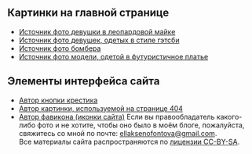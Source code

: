 ## Картинки на главной странице ##
  - [Источник фото девушки в леопардовой майке](https://sigmacard.ru/trends/the-trend-of-the-season-animal-print)
  - [Источник фото девушек, одетых в стиле гэтсби](https://star-tex.ru/article/notes/stil-gehtsbi-dlya-muzhchin-i-zhenshchin-foto-odezhdy)
  - [Источник фото бомбера](https://de.wikipedia.org/wiki/Benutzer:Nolispanmo)
  - [Источник фото модели, одетой в футуристичное платье](https://stylish-lady.ru/moda_stil/futurizm-v-interere-i-odezhde.html)
## Элементы интерфейса сайта ##
  + [Автор кнопки крестика](https://www.flaticon.com/authors/ariefstudio)
  + [Автор картинки, используемой на странице 404](https://www.freepik.com/author/freepik)
  + [Автор фавикона (иконки сайта)](https://www.flaticon.com/authors/bgenesis)
Если вы правообладатель какого-либо фото и не хотите, чтобы оно было в моём блоге, пожалуйста, свяжитесь со мной по почте: [ellaksenofontova@gmail.com](mailto:ellaksenofontova@gmail.com).<br/>
Все материалы сайта распространяются по [лицензии CC-BY-SA](https://ru.wikipedia.org/wiki/%D0%92%D0%B8%D0%BA%D0%B8%D0%BF%D0%B5%D0%B4%D0%B8%D1%8F:%D0%A2%D0%B5%D0%BA%D1%81%D1%82_%D0%BB%D0%B8%D1%86%D0%B5%D0%BD%D0%B7%D0%B8%D0%B8_Creative_Commons_Attribution-ShareAlike_3.0_Unported).
